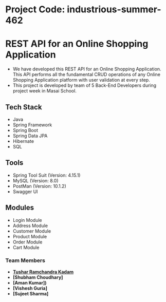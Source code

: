 # Project Code: industrious-summer-462
# REST API for an Online Shopping Application

- We have developed this REST API for an Online Shopping Application. This API performs all the fundamental CRUD operations of any Online Shopping Application platform with user validation at every step.
- This project is developed by team of 5 Back-End Developers during project week in Masai School.

## Tech Stack

- Java
- Spring Framework
- Spring Boot
- Spring Data JPA
- Hibernate
- SQL

## Tools

- Spring Tool Suit (Version: 4.15.1)
- MySQL (Version: 8.0)
- PostMan (Version: 10.1.2)
- Swagger UI

## Modules

- Login Module
- Address Module
- Customer Module
- Product Module
- Order Module
- Cart Module



### Team Members

- **[Tushar Ramchandra Kadam](T-L)**
- **[Shubham Choudhary]**
- **[Aman Kumar])**
- **[Vishesh Guria]**
- **[Sujeet Sharma]**
